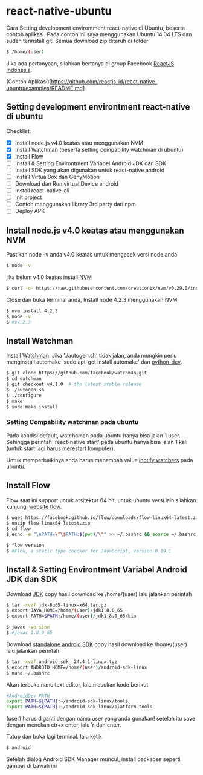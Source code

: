 # react-native-ubuntu
Cara Setting development environtment react-native di Ubuntu, beserta contoh aplikasi.
Pada contoh ini saya menggunakan Ubuntu 14.04 LTS dan sudah terinstall git.
Semua download zip ditaruh di folder

```bash
$ /home/(user)
```

Jika ada pertanyaan, silahkan bertanya di group Facebook [ReactJS Indonesia](https://www.facebook.com/groups/442974152553174/).

(Contoh Aplikasi)[https://github.com/reactjs-id/react-native-ubuntu/examples/README.md]

## Setting development environtment react-native di ubuntu

Checklist:

- [x] Install node.js v4.0 keatas atau menggunakan NVM
- [x] Install Watchman (beserta setting compability watchman di ubuntu)
- [x] Install Flow
- [ ] Install & Setting Environtment Variabel Android JDK dan SDK
- [ ] Install SDK yang akan digunakan untuk react-native android
- [ ] Install VirtualBox dan GenyMotion
- [ ] Download dan Run virtual Device android
- [ ] install react-native-cli
- [ ] Init project
- [ ] Contoh menggunakan library 3rd party dari npm
- [ ] Deploy APK

## Install node.js v4.0 keatas atau menggunakan NVM

Pastikan node -v anda v4.0 keatas
untuk mengecek versi node anda

```bash
$ node -v
```

jika belum v4.0 keatas install [NVM](https://github.com/creationix/nvm#installation)
```bash
$ curl -o- https://raw.githubusercontent.com/creationix/nvm/v0.29.0/install.sh | bash
```

Close dan buka terminal anda,
Install node 4.2.3 menggunakan NVM
```bash
$ nvm install 4.2.3
$ node -v
$ #v4.2.3
```
## Install Watchman

Install [Watchman](https://facebook.github.io/watchman/docs/install.html). Jika './autogen.sh' tidak jalan, anda mungkin perlu menginstall automake 'sudo apt-get install automake' dan [python-dev](http://packages.ubuntu.com/search?keywords=python-dev).

```bash
$ git clone https://github.com/facebook/watchman.git
$ cd watchman
$ git checkout v4.1.0  # the latest stable release
$ ./autogen.sh
$ ./configure
$ make
$ sudo make install
```

### Setting Compability watchman pada ubuntu
Pada kondisi default, watchaman pada ubuntu hanya bisa jalan 1 user. Sehingga perintah 'react-native start' pada ubuntu hanya bisa jalan 1 kali (untuk start lagi harus merestart komputer).

Untuk memperbaikinya anda harus menambah value [inotify watchers](https://github.com/guard/listen/wiki/Increasing-the-amount-of-inotify-watchers) pada ubuntu.

## Install Flow
Flow saat ini support untuk arsitektur 64 bit, untuk ubuntu versi lain silahkan kunjungi [website flow](http://flowtype.org/docs/getting-started.html#_).

```bash
$ wget https://facebook.github.io/flow/downloads/flow-linux64-latest.zip
$ unzip flow-linux64-latest.zip
$ cd flow
$ echo -e "\nPATH=\"\$PATH:$(pwd)/\"" >> ~/.bashrc && source ~/.bashrc

$ flow version
$ #Flow, a static type checker for JavaScript, version 0.19.1
```

## Install & Setting Environtment Variabel Android JDK dan SDK

Download [JDK](http://www.oracle.com/technetwork/java/javase/downloads/jdk8-downloads-2133151.html)
copy hasil download ke /home/(user) lalu jalankan perintah
```bash
$ tar -xvzf jdk-8u65-linux-x64.tar.gz
$ export JAVA_HOME=/home/(user)/jdk1.8.0_65
$ export PATH=$PATH:/home/(user)/jdk1.8.0_65/bin

$ javac -version
$ #javac 1.8.0_65
```

Download [standalone android SDK](https://developer.android.com/sdk/installing/index.html?pkg=tools)
copy hasil download ke /home/(user) lalu jalankan perintah
```bash
$ tar -xvzf android-sdk_r24.4.1-linux.tgz
$ export ANDROID_HOME=/home/(user)/android-sdk-linux
$ nano ~/.bashrc
```
Akan terbuka nano text editor, lalu masukan kode berikut

```bash
#AndroidDev PATH
export PATH=${PATH}:~/android-sdk-linux/tools
export PATH=${PATH}:~/android-sdk-linux/platform-tools
```
(user) harus diganti dengan nama user yang anda gunakan!
setelah itu save dengan menekan ctr+x enter, lalu Y dan enter.

Tutup dan buka lagi terminal.
lalu ketik
```bash
$ android
```
Setelah dialog Android SDK Manager muncul, install packages seperti gambar di bawah ini
